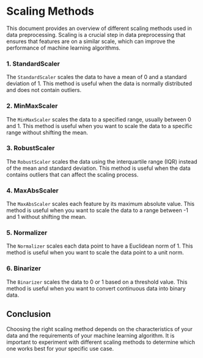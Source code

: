 # Scaling Methods

This document provides an overview of different scaling methods used in data preprocessing. Scaling is a crucial step in data preprocessing that ensures that features are on a similar scale, which can improve the performance of machine learning algorithms.


### 1. StandardScaler

The `StandardScaler` scales the data to have a mean of 0 and a standard deviation of 1. This method is useful when the data is normally distributed and does not contain outliers.


### 2. MinMaxScaler

The `MinMaxScaler` scales the data to a specified range, usually between 0 and 1. This method is useful when you want to scale the data to a specific range without shifting the mean.


### 3. RobustScaler

The `RobustScaler` scales the data using the interquartile range (IQR) instead of the mean and standard deviation. This method is useful when the data contains outliers that can affect the scaling process.


### 4. MaxAbsScaler

The `MaxAbsScaler` scales each feature by its maximum absolute value. This method is useful when you want to scale the data to a range between -1 and 1 without shifting the mean.


### 5. Normalizer

The `Normalizer` scales each data point to have a Euclidean norm of 1. This method is useful when you want to scale the data point to a unit norm.


### 6. Binarizer

The `Binarizer` scales the data to 0 or 1 based on a threshold value. This method is useful when you want to convert continuous data into binary data.


## Conclusion
Choosing the right scaling method depends on the characteristics of your data and the requirements of your machine learning algorithm. It is important to experiment with different scaling methods to determine which one works best for your specific use case.
